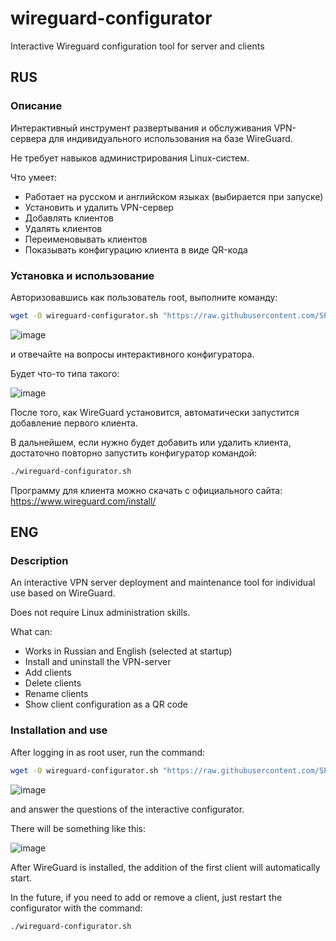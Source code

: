 # wireguard-configurator
Interactive Wireguard configuration tool for server and clients
## RUS
### Описание
Интерактивный инструмент развертывания и обслуживания VPN-сервера для индивидуального использования на базе WireGuard.

Не требует навыков администрирования Linux-систем.


Что умеет:
- Работает на русском и английском языках (выбирается при запуске)
- Установить и удалить VPN-сервер
- Добавлять клиентов
- Удалять клиентов
- Переименовывать клиентов
- Показывать конфигурацию клиента в виде QR-кода

### Установка и использование

Авторизовавшись как пользователь root, выполните команду:
```bash
wget -O wireguard-configurator.sh "https://raw.githubusercontent.com/SPIDER-L33T/wireguard-configurator/main/wireguard-configurator.sh" && chmod +x wireguard-configurator.sh && ./wireguard-configurator.sh
```
![image](https://user-images.githubusercontent.com/8372513/162054779-b4a55e49-e560-4f10-906f-82a55f565d6e.png)

и отвечайте на вопросы интерактивного конфигуратора.

Будет что-то типа такого:

![image](https://user-images.githubusercontent.com/8372513/162055457-408d47d3-8221-4bb9-8f17-dd0ef8e78c8a.png)

После того, как WireGuard установится, автоматически запустится добавление первого клиента.

В дальнейшем, если нужно будет добавить или удалить клиента, достаточно повторно запустить конфигуратор командой:
```bash
./wireguard-configurator.sh
```

Программу для клиента можно скачать с официального сайта: https://www.wireguard.com/install/
## ENG
### Description
An interactive VPN server deployment and maintenance tool for individual use based on WireGuard.

Does not require Linux administration skills.

What can:
- Works in Russian and English (selected at startup)
- Install and uninstall the VPN-server
- Add clients
- Delete clients
- Rename clients
- Show client configuration as a QR code

### Installation and use
After logging in as root user, run the command:
```bash
wget -O wireguard-configurator.sh "https://raw.githubusercontent.com/SPIDER-L33T/wireguard-configurator/main/wireguard-configurator.sh" && chmod +x wireguard-configurator.sh && ./wireguard-configurator.sh
```
![image](https://user-images.githubusercontent.com/8372513/162054779-b4a55e49-e560-4f10-906f-82a55f565d6e.png)

and answer the questions of the interactive configurator.

There will be something like this:

![image](https://user-images.githubusercontent.com/8372513/165060265-e0af730f-193a-413d-bc72-dfa91fc108c5.png)

After WireGuard is installed, the addition of the first client will automatically start.

In the future, if you need to add or remove a client, just restart the configurator with the command:

```bash
./wireguard-configurator.sh
```

